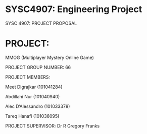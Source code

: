 # SYSC4907: Engineering Project

SYSC 4907: PROJECT PROPOSAL


# PROJECT: 

MMOG (Multiplayer Mystery Online Game)


PROJECT GROUP NUMBER: 66

PROJECT MEMBERS: 

Meet Digrajkar (101041284)

Abdillahi Nur (101040940)

Alec D’Alessandro (101033378)

Tareq Hanafi (101036095)


PROJECT SUPERVISOR: Dr R Gregory Franks
